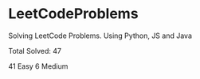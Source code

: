 # LeetCodeProblems
Solving LeetCode Problems. Using Python, JS and Java    

Total Solved: 47

41 Easy
6 Medium 


